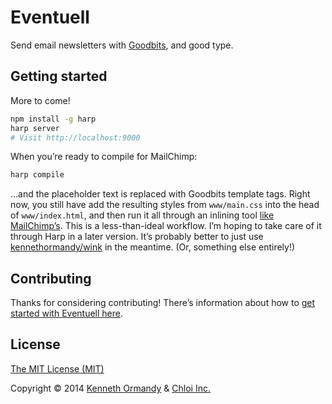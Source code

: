 <!--
[![A great header image you designed, or collaborated on with a designer you work with. It’ll look best when it’s 728px wide, @2x for hi-dpi devices.](preview.png)](https://github.com/kennethormandy/default)

***
-->

# Eventuell

Send email newsletters with <a href="http://goodbits.io">Goodbits</a>, and good type.

## Getting started

More to come!

```bash
npm install -g harp
harp server
# Visit http://localhost:9000
```

When you’re ready to compile for MailChimp:

```bash
harp compile
```

…and the placeholder text is replaced with Goodbits template tags. Right now, you still have
add the resulting styles from `www/main.css` into the head of `www/index.html`, and then run
it all through an inlining tool [like MailChimp’s](http://templates.mailchimp.com/resources/inline-css/).
This is a less-than-ideal workflow. I’m hoping to take care of it through Harp in a later version.
It’s probably better to just use [kennethormandy/wink](https://github.com/kennethormandy/wink)
in the meantime. (Or, something else entirely!)

## Contributing

Thanks for considering contributing! There’s information about how to [get started with Eventuell here](CONTRIBUTING.md).

## License

[The MIT License (MIT)](LICENSE.md)

Copyright © 2014 [Kenneth Ormandy](http://kennethormandy.com) & [Chloi Inc.](http://chloi.io)
